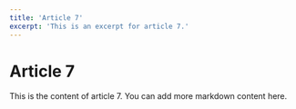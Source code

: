 ```yaml
---
title: 'Article 7'
excerpt: 'This is an excerpt for article 7.'
---
```


# Article 7

This is the content of article 7. You can add more markdown content here.
